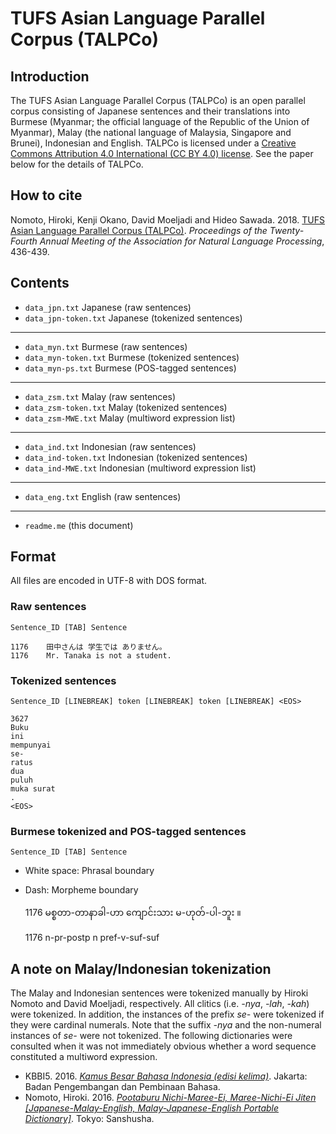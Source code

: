 # TUFS Asian Language Parallel Corpus (TALPCo)

## Introduction
The TUFS Asian Language Parallel Corpus (TALPCo) is an open parallel corpus consisting of Japanese sentences and their translations into Burmese (Myanmar; the official language of the Republic of the Union of Myanmar), Malay (the national language of Malaysia, Singapore and Brunei), Indonesian and English.  TALPCo is licensed under a [Creative Commons Attribution 4.0 International (CC BY 4.0) license](https://creativecommons.org/licenses/by/4.0/).  See the paper below for the details of TALPCo.

## How to cite
Nomoto, Hiroki, Kenji Okano, David Moeljadi and Hideo Sawada. 2018. [TUFS Asian Language Parallel Corpus (TALPCo)](http://www.anlp.jp/proceedings/annual_meeting/2018/pdf_dir/C3-5.pdf). _Proceedings of the Twenty-Fourth Annual Meeting of the Association for Natural Language Processing_, 436-439.

## Contents

- `data_jpn.txt`	Japanese (raw sentences)
- `data_jpn-token.txt`	Japanese (tokenized sentences)

-----------------------------------

- `data_myn.txt`	Burmese (raw sentences)
- `data_myn-token.txt`	Burmese (tokenized sentences)
- `data_myn-ps.txt`	Burmese (POS-tagged sentences)

-----------------------------------

- `data_zsm.txt`	Malay (raw sentences)
- `data_zsm-token.txt`	Malay (tokenized sentences)
- `data_zsm-MWE.txt`	Malay (multiword expression list)

-----------------------------------

- `data_ind.txt`	Indonesian (raw sentences)
- `data_ind-token.txt`	Indonesian (tokenized sentences)
- `data_ind-MWE.txt`	Indonesian (multiword expression list)

-----------------------------------

- `data_eng.txt`	English (raw sentences)

-----------------------------------

- `readme.me`	(this document)

## Format
All files are encoded in UTF-8 with DOS format.

### Raw sentences
`Sentence_ID [TAB] Sentence`

    1176	田中さんは 学生では ありません。
    1176	Mr. Tanaka is not a student.

### Tokenized sentences
`Sentence_ID [LINEBREAK] token [LINEBREAK] token [LINEBREAK] <EOS>`

    3627
    Buku
    ini
    mempunyai
    se-
    ratus
    dua
    puluh
    muka surat
    .
    <EOS>

### Burmese tokenized and POS-tagged sentences
`Sentence_ID [TAB] Sentence`

- White space: Phrasal boundary
- Dash: Morpheme boundary

    1176	မစ္စတာ-တာနာခါ-ဟာ ကျောင်းသား မ-ဟုတ်-ပါ-ဘူး ။

    1176	n-pr-postp n pref-v-suf-suf

## A note on Malay/Indonesian tokenization
The Malay and Indonesian sentences were tokenized manually by Hiroki Nomoto and David Moeljadi, respectively.  All clitics (i.e. _-nya_, _-lah_, _-kah_) were tokenized.  In addition, the instances of the prefix _se-_ were tokenized if they were cardinal numerals.  Note that the suffix _-nya_ and the non-numeral instances of _se-_ were not tokenized.  The following dictionaries were consulted when it was not immediately obvious whether a word sequence constituted a multiword expression.

- KBBI5. 2016. [_Kamus Besar Bahasa Indonesia (edisi kelima)_](https://kbbi.kemdikbud.go.id/). Jakarta: Badan Pengembangan dan Pembinaan Bahasa.
- Nomoto, Hiroki. 2016. [_Pootaburu Nichi-Maree-Ei, Maree-Nichi-Ei Jiten \[Japanese-Malay-English, Malay-Japanese-English Portable Dictionary\]_](http://www.sanshusha.co.jp/np/details.do?goods_id=4296). Tokyo: Sanshusha.

